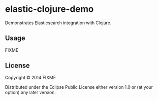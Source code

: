 # elastic-clojure-demo

Demonstrates Elasticsearch integration with Clojure.

## Usage

FIXME

## License

Copyright © 2014 FIXME

Distributed under the Eclipse Public License either version 1.0 or (at
your option) any later version.
